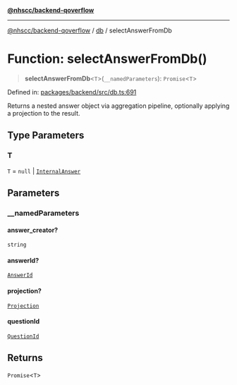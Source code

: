 [**@nhscc/backend-qoverflow**](../../README.md)

***

[@nhscc/backend-qoverflow](../../README.md) / [db](../README.md) / selectAnswerFromDb

# Function: selectAnswerFromDb()

> **selectAnswerFromDb**\<`T`\>(`__namedParameters`): `Promise`\<`T`\>

Defined in: [packages/backend/src/db.ts:691](https://github.com/nhscc/qoverflow.api.hscc.bdpa.org/blob/b629239838bf73900bba2996b8dcfbc432755e21/packages/backend/src/db.ts#L691)

Returns a nested answer object via aggregation pipeline, optionally applying
a projection to the result.

## Type Parameters

### T

`T` = `null` \| [`InternalAnswer`](../type-aliases/InternalAnswer.md)

## Parameters

### \_\_namedParameters

#### answer_creator?

`string`

#### answerId?

[`AnswerId`](../interfaces/AnswerId.md)

#### projection?

[`Projection`](../type-aliases/Projection.md)

#### questionId

[`QuestionId`](../interfaces/QuestionId.md)

## Returns

`Promise`\<`T`\>
